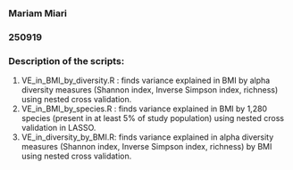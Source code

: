 ### Mariam Miari
### 250919

### Description of the scripts:
1. VE_in_BMI_by_diversity.R : finds variance explained in BMI by alpha diversity measures (Shannon index, Inverse Simpson index, richness) using nested cross validation.
2. VE_in_BMI_by_species.R : finds variance explained in BMI by 1,280 species (present in at least 5% of study population) using nested cross validation in LASSO.
3. VE_in_diversity_by_BMI.R: finds variance explained in alpha diversity measures (Shannon index, Inverse Simpson index, richness) by BMI using nested cross validation.
